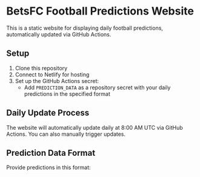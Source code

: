 # BetsFC Football Predictions Website

This is a static website for displaying daily football predictions, automatically updated via GitHub Actions.

## Setup

1. Clone this repository
2. Connect to Netlify for hosting
3. Set up the GitHub Actions secret:
   - Add `PREDICTION_DATA` as a repository secret with your daily predictions in the specified format

## Daily Update Process

The website will automatically update daily at 8:00 AM UTC via GitHub Actions. You can also manually trigger updates.

## Prediction Data Format

Provide predictions in this format:
